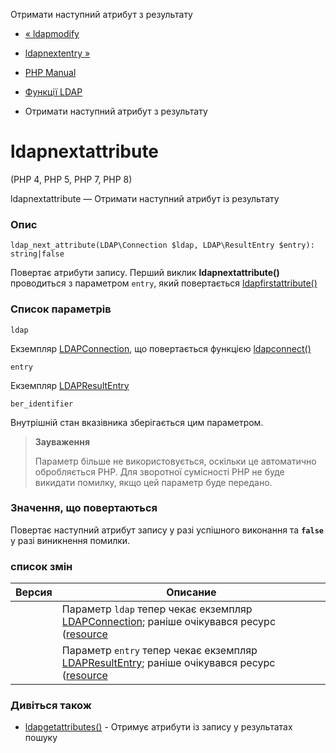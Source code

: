Отримати наступний атрибут з результату

-   [« ldapmodify](function.ldap-modify.html)
    
-   [ldapnextentry »](function.ldap-next-entry.html)
    
-   [PHP Manual](index.html)
    
-   [Функції LDAP](ref.ldap.html)
    
-   Отримати наступний атрибут з результату
    

# ldapnextattribute

(PHP 4, PHP 5, PHP 7, PHP 8)

ldapnextattribute — Отримати наступний атрибут із результату

### Опис

```methodsynopsis
ldap_next_attribute(LDAP\Connection $ldap, LDAP\ResultEntry $entry): string|false
```

Повертає атрибути запису. Перший виклик **ldapnextattribute()** проводиться з параметром `entry`, який повертається [ldapfirstattribute()](function.ldap-first-attribute.html)

### Список параметрів

`ldap`

Екземпляр [LDAPConnection](class.ldap-connection.html), що повертається функцією [ldapconnect()](function.ldap-connect.html)

`entry`

Екземпляр [LDAPResultEntry](class.ldap-result-entry.html)

`ber_identifier`

Внутрішній стан вказівника зберігається цим параметром.

> **Зауваження**
> 
> Параметр більше не використовується, оскільки це автоматично обробляється PHP. Для зворотної сумісності PHP не буде викидати помилку, якщо цей параметр буде передано.

### Значення, що повертаються

Повертає наступний атрибут запису у разі успішного виконання та **`false`** у разі виникнення помилки.

### список змін

| Версия | Описание                                                                                                                                                   |
|--------|------------------------------------------------------------------------------------------------------------------------------------------------------------|
|        | Параметр `ldap` тепер чекає екземпляр [LDAPConnection](class.ldap-connection.html); раніше очікувався ресурс ([resource](language.types.resource.html)     |
|        | Параметр `entry` тепер чекає екземпляр [LDAPResultEntry](class.ldap-result-entry.html); раніше очікувався ресурс ([resource](language.types.resource.html) |

### Дивіться також

-   [ldapgetattributes()](function.ldap-get-attributes.html) - Отримує атрибути із запису у результатах пошуку